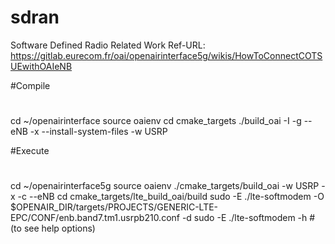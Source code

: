 # sdran
Software Defined Radio Related Work
Ref-URL: https://gitlab.eurecom.fr/oai/openairinterface5g/wikis/HowToConnectCOTSUEwithOAIeNB

#Compile
#
cd ~/openairinterface
source oaienv
cd cmake_targets
./build_oai -I -g --eNB -x --install-system-files -w USRP 

#Execute
#
cd ~/openairinterface5g
source oaienv
./cmake_targets/build_oai -w USRP -x -c --eNB
cd cmake_targets/lte_build_oai/build
sudo -E ./lte-softmodem -O $OPENAIR_DIR/targets/PROJECTS/GENERIC-LTE-EPC/CONF/enb.band7.tm1.usrpb210.conf -d
sudo -E ./lte-softmodem -h #(to see help options)

